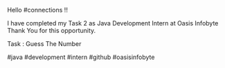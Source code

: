 

Hello #connections !!

I have completed my Task 2 as Java Development Intern at Oasis Infobyte Thank You for this opportunity. 

Task : Guess The Number


#java #development #intern #github #oasisinfobyte
